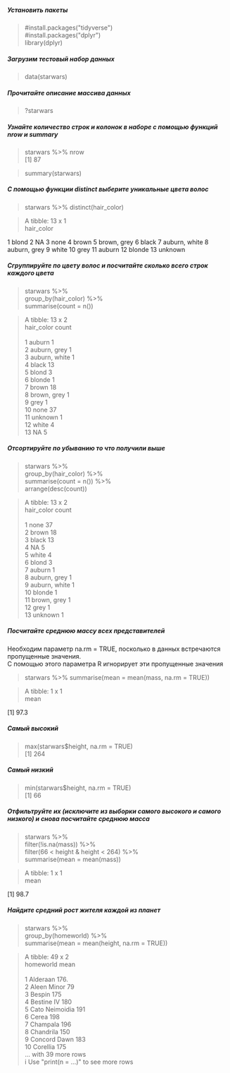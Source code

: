 ##### Установить пакеты
> #install.packages("tidyverse")  
> #install.packages("dplyr")  
> library(dplyr)  
##### Загрузим тестовый набор данных
> data(starwars)
##### Прочитайте описание массива данных
> ?starwars
##### Узнайте количество строк и колонок в наборе с помощью функций nrow и summary
> starwars %>% nrow  
[1] 87  

> summary(starwars)  

##### С помощью функции distinct выберите уникальные цвета волос  
> starwars %>% distinct(hair_color)   

> A tibble: 13 x 1    
   hair_color       
   <chr>            
 1 blond            
 2 NA               
 3 none             
 4 brown            
 5 brown, grey       
 6 black            
 7 auburn, white    
 8 auburn, grey     
 9 white            
10 grey             
11 auburn         
12 blonde          
13 unknown          
   
##### Сгруппируйте по цвету волос и посчитайте сколько всего строк каждого цвета
> starwars %>%    
>   group_by(hair_color) %>%    
>   summarise(count = n())  

> A tibble: 13 x 2    
   hair_color    count    
   <chr>         <int>     
 1 auburn            1     
 2 auburn, grey      1      
 3 auburn, white     1     
 4 black            13      
 5 blond             3      
 6 blonde            1      
 7 brown            18      
 8 brown, grey       1        
 9 grey              1      
10 none             37      
11 unknown           1       
12 white             4      
13 NA                5      
      
##### Отсортируйте по убыванию то что получили выше
> starwars %>%    
>   group_by(hair_color) %>%    
>   summarise(count = n()) %>%     
>   arrange(desc(count))  

> A tibble: 13 x 2    
   hair_color    count    
   <chr>         <int>    
 1 none             37    
 2 brown            18    
 3 black            13    
 4 NA                5    
 5 white             4    
 6 blond             3    
 7 auburn            1    
 8 auburn, grey      1    
 9 auburn, white     1    
10 blonde            1    
11 brown, grey       1    
12 grey              1    
13 unknown           1    
##### Посчитайте среднюю массу всех представителей  
Необходим параметр na.rm = TRUE, посколько в данных встречаются пропущенные значения.  
С помощью этого параметра R игнорирует эти пропущенные значения
> starwars %>% summarise(mean = mean(mass, na.rm = TRUE))

> A tibble: 1 x 1    
   mean    
  <dbl>   
[1]  97.3    
     
##### Самый высокий 
> max(starwars$height, na.rm = TRUE)  
[1] 264
     
##### Самый низкий
> min(starwars$height, na.rm = TRUE)  
[1] 66
     
##### Отфильтруйте их (исключите из выборки самого высокого и самого низкого) и снова посчитайте среднюю масса
> starwars %>%   
>   filter(!is.na(mass)) %>%  
>   filter(66 < height & height < 264) %>%  
>   summarise(mean = mean(mass))  

> A tibble: 1 x 1  
   mean  
  <dbl>  
[1]  98.7 
     
##### Найдите средний рост жителя каждой из планет
> starwars %>%   
>   group_by(homeworld) %>%  
>   summarise(mean = mean(height, na.rm = TRUE))  

> A tibble: 49 x 2  
   homeworld       mean  
   <chr>          <dbl>  
 1 Alderaan        176.  
 2 Aleen Minor      79   
 3 Bespin          175   
 4 Bestine IV      180   
 5 Cato Neimoidia  191   
 6 Cerea           198   
 7 Champala        196   
 8 Chandrila       150   
 9 Concord Dawn    183   
10 Corellia        175   
> ... with 39 more rows  
> i Use "print(n = ...)" to see more rows  
